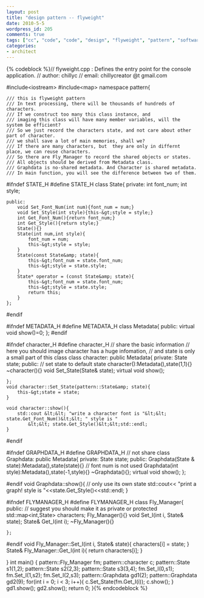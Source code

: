 ```yaml
---
layout: post
title: "design pattern -- flyweight"
date: 2010-5-5
wordpress_id: 205
comments: true
tags: ["cc", "code", "code", "design", "flyweight", "pattern", "software-architecture-code"]
categories:
- architect
---
```

<meta name="_edit_last" content="1" />
<meta name="_su_description" content="software architecture
design pattern " />
<meta name="_su_keywords" content="design,pattern,flyweight,code" />
<meta name="_su_title" content="flyweight,pattern,code,design" />
<meta name="views" content="904" />

{% codeblock %}// flyweight.cpp : Defines the entry point for the console application.
// author: chillyc
// email: chillycreator @t gmail.com

#include&lt;iostream&gt;
#include&lt;map&gt;
namespace pattern{

	/// this is flyweight pattern 
	/// In text processing, there will be thousands of hundreds of characters.
	/// If we construct too many this class instance, and 
	/// imaging this class will have many member variables, will the system be efficient? 
	/// So we just record the characters state, and not care about other part of character.
	/// we shall save a lot of main memories, shall we?
	/// If there are many characters, but  they are only in differnt place, we can reuse characters.
	/// So there are Fly_Manager to record the shared objects or states.
	/// All objects should be derived from Metadata class.
	/// Graphdata is no-shared metadata. And Character is shared metadata.
	/// In main function, you will see the difference between two of them.

#ifndef STATE_H
#define STATE_H
	class State{
	private:
		int font_num;
		int style;

	public:
		void Set_Font_Num(int num){font_num = num;}
		void Set_Style(int style){this-&gt;style = style;}
		int Get_Font_Num(){return font_num;}
		int Get_Style(){return style;}
		State(){}
		State(int num,int style){
			font_num = num; 
			this-&gt;style = style;
		}
		State(const State&amp; state){
			this-&gt;font_num = state.font_num; 
			this-&gt;style = state.style;
		}
		State* operator = (const State&amp; state){
			this-&gt;font_num = state.font_num; 
			this-&gt;style = state.style;
			return this;
		}
	};

#endif

#ifndef METADATA_H
#define METADATA_H
	class Metadata{
	public:
		virtual void show()=0;
	};
#endif

#ifndef character_H
#define character_H
	// share the basic information
	// here you should image character has a huge infomation, 
	// and state is only a small part of this class
	class character: public Metadata{
	private:
		State state;
	public:
		// set state to default state
		character():Metadata(),state(1,1){}
		~character(){}
		void Set_State(State&amp; state);
		virtual void show();

	};
	void character::Set_State(pattern::State&amp; state){
		this-&gt;state = state;
	}

	void character::show(){
		std::cout &lt;&lt; "write a character font is "&lt;&lt; state.Get_Font_Num()&lt;&lt; " style is "
			&lt;&lt; state.Get_Style()&lt;&lt;std::endl; 
	}
#endif

#ifndef GRAPHDATA_H
#define GRAPHDATA_H
	// not share 
	class Graphdata: public Metadata{
	private:
		State state;
	public:
		Graphdata(State &amp; state):Metadata(),state(state){}
		// font num is not used
		Graphdata(int style):Metadata(),state(-1,style){}
		~Graphdata(){};
		virtual void show();
	};

#endif
	void Graphdata::show(){
		// only use its own state
		std::cout&lt;&lt; "print a graph! style is "&lt;&lt;state.Get_Style()&lt;&lt;std::endl;
	}

#ifndef FLYMANAGER_H
#define FLYMANAGER_H
	class Fly_Manager{
	public:
		// suggest you should make it as private or protected
		std::map&lt;int,State&gt; characters;
		Fly_Manager(){}
		void Set_I(int i, State&amp; state);
		State&amp; Get_I(int i);
		~Fly_Manager(){}

	};
#endif
	void Fly_Manager::Set_I(int i, State&amp; state){
		characters[i] = state;
	}
	State&amp; Fly_Manager::Get_I(int i){
		return characters[i];
	}

}
int main()
{
	pattern::Fly_Manager fm;
	pattern::character c;
	pattern::State s1(1,2);
	pattern::State s2(2,3);
	pattern::State s3(3,4);
	fm.Set_I(0,s1);
	fm.Set_I(1,s2);
	fm.Set_I(2,s3);
	pattern::Graphdata gd1(2);
	pattern::Graphdata gd2(9);
	for(int i = 0; i &lt; 3; i++){
		c.Set_State(fm.Get_I(i));
		c.show();
	}
	gd1.show();
	gd2.show();
	return 0;
}{% endcodeblock %}
 

